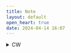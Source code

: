 ```yaml
---
title: Note
layout: default
open_heart: true
date: 2024-04-14 16:07
---
```


<details>
<summary>CW</summary>
I wonder how many accidents were actually a depressed person’s lucky break out of this life. Final Destination with a twist.
</details>
